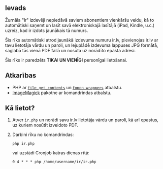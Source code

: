 ## Ievads

Žurnāla "Ir" izdevēji nepiedāvā saviem abonentiem vienkāršu veidu, kā to automātiski saņemt un lasīt savā elektroniskajā lasītājā (iPad, Kindle, u.c.) uzreiz, kad ir izdots jaunākais tā numurs.

Šis rīks automātiski atrod jaunākā izdevuma numuru ir.lv, pievienojas ir.lv ar tavu lietotāja vārdu un paroli, un lejuplādē izdevuma lappuses JPG formātā, saglabā tās vienā PDF failā un nosūta uz norādīto epasta adresi.

Šis rīks ir paredzēts **TIKAI UN VIENĪGI** personīgai lietošanai.


## Atkarības

*  PHP ar [`file_get_contents`](http://php.net/manual/en/function.file-get-contents.php) un [`fopen wrappers`](http://www.php.net/manual/en/filesystem.configuration.php#ini.allow-url-fopen) atbalstu.
*  [ImageMagick](http://www.imagemagick.org/) pakotne ar komandrindas atbalstu.

## Kā lietot?

1.  Atver `ir.php` un norādi savu ir.lv lietotāja vārdu un paroli, kā arī epastus, uz kuriem nosūtīt izveidoto PDF.
2.  Darbini rīku no komandrindas:

		php ir.php

    vai uzstādi Cronjob katras dienas rītā:

		0 4 * * * php /home/username/ir/ir.php